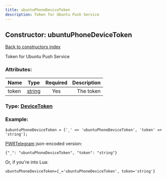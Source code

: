 ```yaml
---
title: ubuntuPhoneDeviceToken
description: Token for Ubuntu Push Service
---
```

## Constructor: ubuntuPhoneDeviceToken  
[Back to constructors index](index.md)



Token for Ubuntu Push Service

### Attributes:

| Name     |    Type       | Required | Description |
|----------|:-------------:|:--------:|------------:|
|token|[string](../types/string.md) | Yes|The token|



### Type: [DeviceToken](../types/DeviceToken.md)


### Example:

```
$ubuntuPhoneDeviceToken = ['_' => 'ubuntuPhoneDeviceToken', 'token' => 'string'];
```  

[PWRTelegram](https://pwrtelegram.xyz) json-encoded version:

```
{"_": "ubuntuPhoneDeviceToken", "token": "string"}
```


Or, if you're into Lua:  


```
ubuntuPhoneDeviceToken={_='ubuntuPhoneDeviceToken', token='string'}

```



